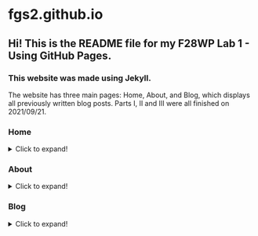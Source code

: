 # fgs2.github.io

## Hi! This is the README file for my F28WP Lab 1 - Using GitHub Pages.

### This website was made using Jekyll.

The website has three main pages: Home, About, and Blog, which displays all previously written blog posts.  Parts I, II and III were all finished on 2021/09/21.

### Home

<details><summary>Click to expand!</summary>
  
  This webpage is nothing special, just a welcome page with my name.</details>

### About

<details><summary>Click to expand!</summary>
  
  This webpage is the About Me page, which contains details about myself and my motivation in making this project.  This will be updated in the near future.</details>

### Blog

<details><summary>Click to expand!</summary>
  
  This webpage contains all previously written blog posts up to 2021/09/21.  Four posts are up as of 2021/09/21.</details>
